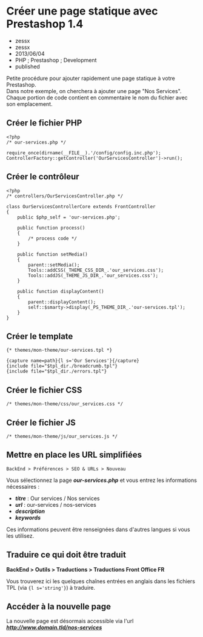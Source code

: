 # Créer une page statique avec Prestashop 1.4
- zessx
- zessx
- 2013/06/04
- PHP ; Prestashop ; Development
- published

Petite procédure pour ajouter rapidement une page statique à votre Prestashop.   
Dans notre exemple, on cherchera à ajouter une page "Nos Services". Chaque portion de code contient en commentaire le nom du fichier avec son emplacement.

## Créer le fichier PHP

	<?php
	/* our-services.php */

	require_once(dirname(__FILE__).'/config/config.inc.php');
	ControllerFactory::getController('OurServicesController')->run();

## Créer le contrôleur

	<?php
	/* controllers/OurServicesController.php */

	class OurServicesControllerCore extends FrontController
	{
		public $php_self = 'our-services.php';

		public function process()
		{
			/* process code */
		}

		public function setMedia()
		{
			parent::setMedia();
			Tools::addCSS(_THEME_CSS_DIR_.'our_services.css');
			Tools::addJS(_THEME_JS_DIR_.'our_services.css');
		}
		
		public function displayContent()
		{
			parent::displayContent();
			self::$smarty->display(_PS_THEME_DIR_.'our-services.tpl');
		}
	}

## Créer le template

	{* themes/mon-theme/our-services.tpl *}

	{capture name=path}{l s='Our Services'}{/capture}
	{include file="$tpl_dir./breadcrumb.tpl"}
	{include file="$tpl_dir./errors.tpl"}

## Créer le fichier CSS

	/* themes/mon-theme/css/our_services.css */

## Créer le fichier JS

	/* themes/mon-theme/js/our_services.js */

## Mettre en place les URL simplifiées

	BackEnd > Préférences > SEO & URLs > Nouveau

Vous sélectionnez la page ***our-services.php*** et vous entrez les informations nécessaires : 

* ***titre*** : Our services / Nos services
* ***url*** : our-services / nos-services
* ***description***
* ***keywords***

Ces informations peuvent être renseignées dans d'autres langues si vous les utilisez.

## Traduire ce qui doit être traduit

**BackEnd > Outils > Traductions > Traductions Front Office FR**

Vous trouverez ici les quelques chaînes entrées en anglais dans les fichiers TPL (via `{l s='string'}`) à traduire.

## Accéder à la nouvelle page

La nouvelle page est désormais accessible via l'url ***http://www.domain.tld/nos-services***
